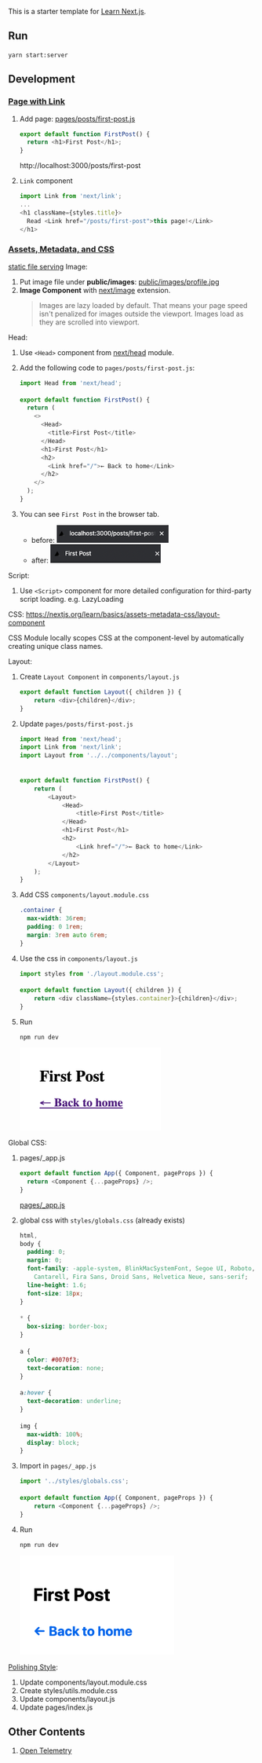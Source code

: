 This is a starter template for [Learn Next.js](https://nextjs.org/learn).

## Run

```
yarn start:server
```

## Development

### [Page with Link](https://nextjs.org/learn/basics/navigate-between-pages)

1. Add page: [pages/posts/first-post.js](pages/posts/first-post.js)
    ```js
    export default function FirstPost() {
      return <h1>First Post</h1>;
    }
    ```

    http://localhost:3000/posts/first-post
1. `Link` component
    ```js
    import Link from 'next/link';
    ...
    <h1 className={styles.title}>
      Read <Link href="/posts/first-post">this page!</Link>
    </h1>
    ```

### [Assets, Metadata, and CSS](https://nextjs.org/learn/basics/assets-metadata-css)

[static file serving](https://nextjs.org/docs/basic-features/static-file-serving)
Image:
1. Put image file under **public/images**: [public/images/profile.jpg](public/images/profile.jpg)
1. **Image Component** with [next/image](https://nextjs.org/docs/api-reference/next/image) extension.
    > Images are lazy loaded by default. That means your page speed isn't penalized for images outside the viewport. Images load as they are scrolled into viewport.

Head:
1. Use `<Head>` component from [next/head](https://nextjs.org/docs/api-reference/next/head) module.
1. Add the following code to `pages/posts/first-post.js`:

    ```js
    import Head from 'next/head';

    export default function FirstPost() {
      return (
        <>
          <Head>
            <title>First Post</title>
          </Head>
          <h1>First Post</h1>
          <h2>
            <Link href="/">← Back to home</Link>
          </h2>
        </>
      );
    }
    ```
1. You can see `First Post` in the browser tab.
    - before:
        ![](docs/header-before.png)
    - after:
        ![](docs/header-after.png)

Script:
1. Use `<Script>` component for more detailed configuration for third-party script loading. e.g. LazyLoading

CSS: https://nextjs.org/learn/basics/assets-metadata-css/layout-component

CSS Module locally scopes CSS at the component-level by automatically creating unique class names.

Layout:

1. Create `Layout Component` in `components/layout.js`

    ```js
    export default function Layout({ children }) {
        return <div>{children}</div>;
    }
    ```
1. Update `pages/posts/first-post.js`
    ```js
    import Head from 'next/head';
    import Link from 'next/link';
    import Layout from '../../components/layout';


    export default function FirstPost() {
        return (
            <Layout>
                <Head>
                    <title>First Post</title>
                </Head>
                <h1>First Post</h1>
                <h2>
                    <Link href="/">← Back to home</Link>
                </h2>
            </Layout>
        );
    }
    ```
1. Add CSS `components/layout.module.css`
    ```css
    .container {
      max-width: 36rem;
      padding: 0 1rem;
      margin: 3rem auto 6rem;
    }
    ```
1. Use the css in `components/layout.js`
    ```js
    import styles from './layout.module.css';

    export default function Layout({ children }) {
        return <div className={styles.container}>{children}</div>;
    }
    ```

1. Run
    ```
    npm run dev
    ```

    ![](docs/layout-component.png)

Global CSS:

1. pages/_app.js

    ```js
    export default function App({ Component, pageProps }) {
      return <Component {...pageProps} />;
    }
    ```

    [pages/_app.js](https://nextjs.org/docs/advanced-features/custom-app)

1. global css with `styles/globals.css` (already exists)

    ```css
    html,
    body {
      padding: 0;
      margin: 0;
      font-family: -apple-system, BlinkMacSystemFont, Segoe UI, Roboto, Oxygen, Ubuntu,
        Cantarell, Fira Sans, Droid Sans, Helvetica Neue, sans-serif;
      line-height: 1.6;
      font-size: 18px;
    }

    * {
      box-sizing: border-box;
    }

    a {
      color: #0070f3;
      text-decoration: none;
    }

    a:hover {
      text-decoration: underline;
    }

    img {
      max-width: 100%;
      display: block;
    }
    ```
1. Import in `pages/_app.js`

    ```js
    import '../styles/globals.css';

    export default function App({ Component, pageProps }) {
        return <Component {...pageProps} />;
    }
    ```
1. Run
    ```
    npm run dev
    ```

    ![](docs/global-css.png)


[Polishing Style](https://nextjs.org/learn/basics/assets-metadata-css/polishing-layout):

1. Update components/layout.module.css
1. Create styles/utils.module.css
1. Update components/layout.js
1. Update pages/index.js

## Other Contents

1. [Open Telemetry](docs/02-opentelemetry.md)
